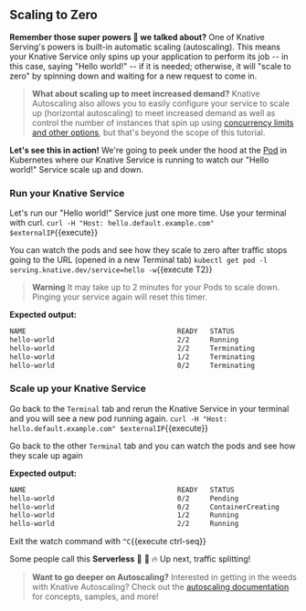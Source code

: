 ## Scaling to Zero

**Remember those super powers 🚀 we talked about?** One of Knative Serving's powers is built-in automatic scaling (autoscaling). 
This means your Knative Service only spins up your application to perform its job -- in this case, saying "Hello world!" 
-- if it is needed; otherwise, it will "scale to zero" by spinning down and waiting for a new request to come in.

> **What about scaling up to meet increased demand?**
> Knative Autoscaling also allows you to easily configure your service to scale up (horizontal autoscaling) to meet 
> increased demand as well as control the number of instances that spin up using 
> [concurrency limits and other options](https://knative.dev/docs/serving/autoscaling/concurrency/), 
> but that's beyond the scope of this tutorial.


**Let's see this in action!** We're going to peek under the hood at the [Pod](https://kubernetes.io/docs/concepts/workloads/pods/)
in Kubernetes where our Knative Service is 
running to watch our "Hello world!" Service scale up and down.

### Run your Knative Service
Let's run our "Hello world!" Service just one more time. Use your terminal with curl.
`curl -H "Host: hello.default.example.com" $externalIP`{{execute}}

You can watch the pods and see how they scale to zero after traffic stops going to the URL (opened in a new Terminal tab)
`kubectl get pod -l serving.knative.dev/service=hello -w`{{execute T2}}

> **Warning**
> It may take up to 2 minutes for your Pods to scale down. Pinging your service again will reset this timer.

**Expected output:**
```sh
NAME                                     READY   STATUS
hello-world                              2/2     Running
hello-world                              2/2     Terminating
hello-world                              1/2     Terminating
hello-world                              0/2     Terminating
```

### Scale up your Knative Service
Go back to the `Terminal` tab and rerun the Knative Service in your terminal and you will see a new pod running again.
`curl -H "Host: hello.default.example.com" $externalIP`{{execute}}

Go back to the other `Terminal` tab and you can watch the pods and see how they scale up again

**Expected output:**
```sh
NAME                                     READY   STATUS
hello-world                              0/2     Pending
hello-world                              0/2     ContainerCreating
hello-world                              1/2     Running
hello-world                              2/2     Running
```

Exit the watch command with
`^C`{{execute ctrl-seq}}

Some people call this **Serverless** 🎉 🌮 🔥 Up next, traffic splitting!

> **Want to go deeper on Autoscaling?**
> Interested in getting in the weeds with Knative Autoscaling? Check out the 
> [autoscaling documentation](https://knative.dev/docs/serving/autoscaling/) for concepts, 
> samples, and more!